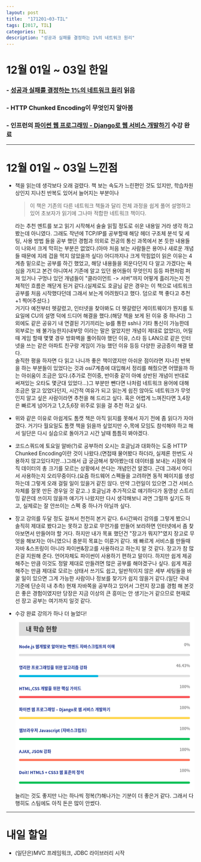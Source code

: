 ```yaml
---
layout: post
title:  "171201~03-TIL"
tags: [2017, TIL]
categories: TIL
description: "성공과 실패를 결정하는 1%의 네트워크 원리"
---
```


12월 01일 ~ 03일 한일
====================

### - [성공과 실패를 결정하는 1%의 네트워크 원리](http://book.naver.com/bookdb/book_detail.nhn?bid=8891336) 읽음

### - HTTP Chunked Encoding이 무엇인지 알아봄

### - 인프런의 [파이썬 웹 프로그래밍 - Django로 웹 서비스 개발하기](https://www.inflearn.com/course/django-%ED%8C%8C%EC%9D%B4%EC%8D%AC-%EC%9E%A5%EA%B3%A0-%EA%B0%95%EC%A2%8C/) 수강 완료  

---

12월 01일 ~ 03일 느낀점
=====================

- 책을 읽는데 생각보다 오래 걸렸다. 책 보는 속도가 느린편인 것도 있지만, 학습차원상인지 지나친 반복도 있어서 늘어지는 부분이나  
  >이 책은 기존의 다른 네트워크 책들과 달리 전체 과정을 쉽게 풀어 설명하고 있어 초보자가 읽기에 그나마 적합한 네트워크 책이다.  

  라는 추천 멘트를 보고 읽기 시작해서 술술 읽힐 정도로 쉬운 내용일 거라 생각 하고 봤는데 아니였다. 그래도 작년에 TCP/IP를 공부할때 해당 헤더 구조체 분석 및 세팅, 사용 방법 들을 공부 했던 경험과 의외로 전공의 통신 과목에서 본 듯한 내용들이 나와서 크게 막히는 부분은 없었다.(아마 처음 보는 사람들은 용어나 새로운 개념들 때문에 지레 겁을 먹지 않았을까 싶다) 어디까지나 크게 막힘없이 읽은 이유는 4계층 밑으로는 공부를 하긴 했었고, 해당 내용들을 외운다던지 다 알고 가겠다는 욕심을 가지고 본건 아니여서 기존에 알고 있던 용어들이 무엇인지 등등 파편처럼 퍼져 있거나 구멍나 있던 개념들이 "클라이언트 -> 서버"까지 어떻게 흘러가는지 전체적인 흐름은 깨닫게 된거 같다.(실제로도 호글님 같은 경우는 이 책으로 네트워크 공부를 처음 시작했다던데 그래서 보는게 어려웠다고 했다. 덤으로 책 좋다고 추천 +1 찍어주셨다.)  
  거기다 예전부터 헷갈렸고, 인터넷을 찾아봐도 더 헷갈렸던 게이트웨이가 뭔지를 토요일에 CU의 설명 덕에 드디어 해결을 했다.(해당 책을 보게 된 이유 중 하나다) 그 외에도 같은 공유기 내 연결된 기기끼리는 ip를 통한 ssh나 기타 통신이 가능한데 외부로는 왜 불가능한지(내부망 이라는 말은 알았지만 개념이 제대로 없었다), 어릴때 게임 할때 몇몇 경우 방화벽을 풀어줘야 했던 이유, 스타 등 LAN으로 같은 인터넷을 쓰는 같은 아파트 친구랑 게임이 가능 했던 이유 등등 다양한 궁금증이 해결 됐다.  
  솔직한 평을 하자면 다 읽고 나니까 좋은 책이였지만 아쉬운 점이라면 지나친 반복을 하는 부분들이 있었다는 것과 osi7계층에 대입해서 정리를 해줬으면 어땠을까 하는 아쉬움이 조금은 있다.(추가로 전이중, 반이중 같이 아예 상반된 개념이 반대로 써져있는 오타도 몇군대 있었다...)그 부분만 뺀다면 나처럼 네트워크 용어에 대해 조금은 알고 있었다던지, 시간적 여유가 되고 읽는게 쉽진 않아도 네트워크가 무엇인지 알고 싶은 사람이라면 추천을 해 드리고 싶다. 혹은 어렵게 느껴진다면 3,4장은 빠르게 넘어가고 1,2,5,6장 위주로 읽을 걸 추천 하고 싶다.  

- 위와 같은 이유로 아쉽게도 톰캣 책은 아직 읽지를 못해서 자기 전에 좀 읽다가 자야겠다. 거기다 월요일도 톰캣 책을 읽을까 싶었지만 수,목에 모임도 참석해야 하고 해서 일단은 다시 실습으로 돌아가고 시간 날때 틈틈히 봐야겠다.  

- 코드스쿼드에 토요일 알바(?)로 공부하러 오시는 호글님과 대화하는 도중 HTTP Chunked Encoding이란 것이 나왔다.(면접때 물어봤다 하더라, 실제론 한번도 사용하지 않고있다지만...)그래서 급 궁금해서 찾아봤는데 데이터를 보내는 시점에 아직 데이터의 총 크기를 모르는 상황에서 쓴다는 개념인건 알겠다. 근데 그래서 어디서 사용하는지 오리무중이다.(요즘 하드웨어 스펙들을 고려하면 동적 페이지를 생성하는데 그렇게 오래 걸릴 일이 있을거 같진 않다. 만약 그런일이 있으면 그건 서비스 자체를 잘못 만든 경우일 것 같고..) 호글님과 추가적으로 얘기하다가 동영상 스트리밍 같은데 쓰이지 않을까 얘기가 나왔지만 다시 생각해보니 과연 그럴까 싶기도 하고, 실제로는 잘 안쓰이는 스펙 중 하나가 아닐까 싶다.  

- 장고 강의를 두달 정도 걸쳐서 천천히 본거 같다. 6시간짜리 강의를 그렇게 봤으니 솔직히 제대로 봤다고는 못하고 장고로 무언가를 만들어 보라하면 인터넷에서 좀 찾아보면서 만들어야 할 거다. 하지만 내가 목표 했던건 "장고가 뭐지?"였지 장고로 무엇을 해보자는 아니였으니 충분히 목표는 이룬거 같다. 왜 빠르게 서비스를 만들때 자바 &스프링이 아니라 파이썬&장고를 사용하라고 하는지 알 것 같다. 장고가 참 많은걸 지원해 준다. 언어자체도 파이썬이 사용하기 편하고 말이다. 하지만 쉽게 제공해주는 만큼 이것도 정말 제대로 만들려면 많은 공부를 해야겠구나 싶다. 쉽게 제공해주는 만큼 제대로 모르는 상태서 쓰기도 쉽고, 일반적이지 않은 세부 세팅들을 바꿀 일이 있으면 그게 가능한 사람이나 정보를 찾기가 쉽지 않을거 같다.(일단 국내 기준에 단순히 내 추측) 현재 자바쪽을 공부하고 있어서 그런지 장고를 경험 해 본것은 좋은 경험이였지만 당장은 지금 이상의 큰 흥미는 안 생기는거 같으므로 현재로선 장고 공부는 여기까지 일것 같다.  

- 수강 완료 강의가 하나 더 늘었다!  
![대시보드](/images/til/인프런_대시보드.png)  
늘리는 것도 좋지만 나는 하나씩 정복(?)해나가는 기분이 더 좋은거 같다. 그래서 다행히도 스팀에도 아직 돈은 많이 안썼다. 


---

내일 할일
=========

- (일단은)MVC 프레임워크, JDBC 라이브러리 시작
